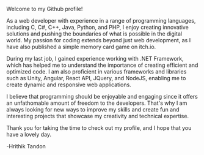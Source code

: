 Welcome to my Github profile!

As a web developer with experience in a range of programming languages, including C, C#, C++, Java, Python, and PHP, I enjoy creating innovative solutions and pushing the boundaries of what is possible in the digital world. My passion for coding extends beyond just web development, as I have also published a simple memory card game on itch.io.

During my last job, I gained experience working with .NET Framework, which has helped me to understand the importance of creating efficient and optimized code. I am also proficient in various frameworks and libraries such as Unity, Angular, React API, JQuery, and NodeJS, enabling me to create dynamic and responsive web applications.

I believe that programming should be enjoyable and engaging since it offers an unfathomable amount of freedom to the developers. That's why I am always looking for new ways to improve my skills and create fun and interesting projects that showcase my creativity and technical expertise.

Thank you for taking the time to check out my profile, and I hope that you have a lovely day. 

-Hrithik Tandon
